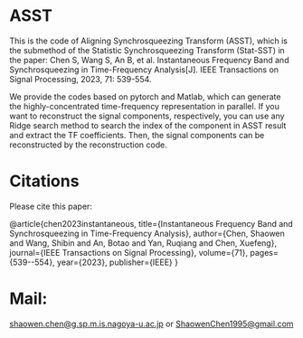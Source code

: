 # ASST

This is the code of Aligning Synchrosqueezing Transform (ASST), which is the submethod of the Statistic Synchrosqueezing Transform (Stat-SST) in the paper: Chen S, Wang S, An B, et al. Instantaneous Frequency Band and Synchrosqueezing in Time-Frequency Analysis[J]. IEEE Transactions on Signal Processing, 2023, 71: 539-554.

We provide the codes based on pytorch and Matlab, which can generate the highly-concentrated time-frequency representation in parallel.
If you want to reconstruct the signal components, respectively, you can use any Ridge search method to search the index of the component in ASST result and extract the TF coefficients. Then, the signal components can be reconstructed by the reconstruction code.



# Citations 
Please cite this paper:

@article{chen2023instantaneous,
  title={Instantaneous Frequency Band and Synchrosqueezing in Time-Frequency Analysis},
  author={Chen, Shaowen and Wang, Shibin and An, Botao and Yan, Ruqiang and Chen, Xuefeng},
  journal={IEEE Transactions on Signal Processing},
  volume={71},
  pages={539--554},
  year={2023},
  publisher={IEEE}
}

# Mail:
shaowen.chen@g.sp.m.is.nagoya-u.ac.jp
or 
ShaowenChen1995@gmail.com
